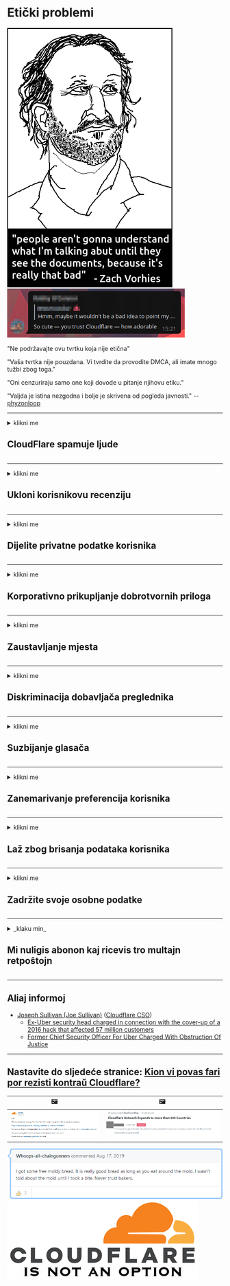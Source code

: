 # Etički problemi

![](../image/itsreallythatbad.jpg)
![](../image/telegram/c81238387627b4bfd3dcd60f56d41626.jpg)

"Ne podržavajte ovu tvrtku koja nije etična"

"Vaša tvrtka nije pouzdana. Vi tvrdite da provodite DMCA, ali imate mnogo tužbi zbog toga."

"Oni cenzuriraju samo one koji dovode u pitanje njihovu etiku."

"Valjda je istina nezgodna i bolje je skrivena od pogleda javnosti."  -- [phyzonloop](https://twitter.com/phyzonloop)


---


<details>
<summary>klikni me

## CloudFlare spamuje ljude
</summary>


Cloudflare šalje neželjenu e-poštu ne-Cloudflare korisnicima.

- Pošaljite e-poštu samo pretplatnicima koji su se prijavili
- Kad korisnik kaže "stani", prestani slati e-poštu

To je tako jednostavno. Ali Cloudflare ne zanima.
Cloudflare je rekao kako korištenje njihove usluge može zaustaviti sve neželjene pošte ili napadače.
Kako možemo zaustaviti Cloudflare bez aktiviranja Cloudflare-a?


| 🖼 | 🖼 |
| --- | --- |
| ![](../image/cfspam01.jpg) | ![](../image/cfspam03.jpg) |
| ![](../image/cfspam02.jpg) | ![](../image/cfspambrittany.jpg)<br>![](../image/cfspamtwtr.jpg) |

</details>

---

<details>
<summary>klikni me

## Ukloni korisnikovu recenziju
</summary>


Negativne kritike cenzure oblaka.
Ako objavite tekst protiv Cloudflare na Twitteru, imate priliku dobiti odgovor zaposlenika Cloudflare porukom "Ne, nije".
Ako na bilo kojem mjestu recenzije objavite negativnu recenziju, oni će je pokušati cenzurirati.


| 🖼 | 🖼 |
| --- | --- |
| ![](../image/cfcenrev_01.jpg)<br>![](../image/cfcenrev_02.jpg) | ![](../image/cfcenrev_03.jpg) |

</details>

---

<details>
<summary>klikni me

## Dijelite privatne podatke korisnika
</summary>


Cloudflare ima ogroman problem uznemiravanja.
Cloudflare dijeli osobne podatke onih koji se žale na hostovane web stranice.
Ponekad od vas traže da navedete svoju osobnu iskaznicu.
Ako ne želite biti maltretirani, napadnuti, pretučeni ili ubijeni, bolje se klonite web mjesta Cloudflared.


| 🖼 | 🖼 |
| --- | --- |
| ![](../image/cfdox_what.jpg) | ![](../image/cfdox_swat.jpg) |
| ![](../image/cfdox_kill.jpg) | ![](../image/cfdox_threat.jpg) |
| ![](../image/cfdox_dox.jpg) | ![](../image/cfdox_ex1.jpg) |
| ![](../image/cfabuseform.jpg) | ![](../image/cfdox_ex2.jpg) |

</details>

---

<details>
<summary>klikni me

## Korporativno prikupljanje dobrotvornih priloga
</summary>


CloudFlare traži dobrotvorne priloge.
Prilično je grozno da bi američka korporacija tražila dobročinstvo zajedno s neprofitnim organizacijama koje imaju dobre prilike.
Ako volite blokirati ljude ili gubiti vrijeme drugih ljudi, možda biste htjeli naručiti neke pizze za zaposlenike Cloudflare-a.


![](../image/cfdonate.jpg)

</details>

---

<details>
<summary>klikni me

## Zaustavljanje mjesta
</summary>


Što ćete učiniti ako vaše web mjesto naglo padne?
Postoje izvješća da Cloudflare bez ikakvog upozorenja briše konfiguraciju korisnika ili zaustavlja uslugu bez ikakvog upozorenja.
Predlažemo vam da pronađete boljeg davatelja usluga.

![](../image/cftmnt.jpg)

</details>

---

<details>
<summary>klikni me

## Diskriminacija dobavljača preglednika
</summary>


CloudFlare daje preferencijalni tretman onima koji koriste Firefox, dok pruža neprijateljski tretman korisnicima koji ne koriste Tor-Browser preko Tora.
Korisnici koji s pravom odbiju izvršavati ne-besplatan JavaScript također primaju neprijateljski tretman.
Ta nejednakost u pristupu predstavlja zloupotrebu neutralnosti mreže i zlouporabu moći.

![](../image/browdifftbcx.gif)

- Lijevo: Tor preglednik, desno: Chrome. Ista IP adresa.

![](../image/browserdiff.jpg)

- Lijevo: preglednik Tor Browser Javascript onemogućen, kolačić omogućen
- Desno: omogućen je JavaScript Javascript, kolačić onemogućen

![](../image/cfsiryoublocked.jpg)

- QuteBrowser (manji preglednik) bez Tor (Clearnet IP)

| ***preglednik*** | ***Pristup liječenju*** |
| --- | --- |
| Tor Browser (Javascript omogućen) | pristup je dozvoljen |
| Firefox (Javascript omogućen) | pristup degradiran |
| Chromium (Javascript omogućen) | pristup degradiran |
| Chromium or Firefox (Javascript onemogućen) | pristup odbijen |
| Chromium or Firefox (Kolačić je onemogućen) | pristup odbijen |
| QuteBrowser | pristup odbijen |
| lynx | pristup odbijen |
| w3m | pristup odbijen |
| wget | pristup odbijen |


Zašto ne biste pomoću gumba Audio riješili jednostavan izazov?

Da, postoji gumb za zvuk, ali to ne radi uvijek preko Tor.
Ovu poruku dobit ćete kada je kliknete:

```
Pokušajte ponovno kasnije
Vaše računalo ili mreža možda šalju automatizirane upite.
Da bismo zaštitili naše korisnike, trenutno ne možemo obraditi vaš zahtjev.
Za više detalja posjetite našu stranicu pomoći
```

</details>

---

<details>
<summary>klikni me

## Suzbijanje glasača
</summary>


Birači u američkim državama registriraju se kako bi u konačnici glasovali putem web stranice državnog tajnika u državi u kojoj borave.
Republički uredi pod državnim tajnicima sudjeluju u suzbijanju birača putem web mjesta državnog tajnika putem Cloudflare-a.
Cloudflare-ovo neprijateljsko postupanje s Torovim korisnicima, njegova MITM-ova pozicija kao centralizirana globalna točka nadzora i njegova ukupna štetna uloga čini potencijalne birače oklijevati s registracijom.
Liberali posebno prihvaćaju privatnost.
Obrasci za registraciju birača prikupljaju osjetljive podatke o političkom naklonosti birača, osobnoj fizičkoj adresi, broju socijalnog osiguranja i datumu rođenja.
Većina država javno čini sve dostupne podskupine tih podataka, ali Cloudflare sve te podatke vidi kada se netko registrira za glasovanje.

Imajte na umu da registracija na papiru ne zaobilazi Cloudflare jer će zaposlenici tajnika državnih službi za unos podataka vjerojatno koristiti web stranicu Cloudflare za unos podataka.

| 🖼 | 🖼 |
| --- | --- |
| ![](../image/cfvotm_01.jpg) | ![](../image/cfvotm_02.jpg) |

- Change.org je poznata web stranica za prikupljanje glasova i poduzimanje akcija.
“ljudi svugdje započinju kampanje, mobiliziraju pristaše i rade s donositeljima odluka na pronalaženju rješenja.”
Nažalost, mnogi ljudi uopće ne mogu vidjeti change.org zbog Cloudflare-ovog agresivnog filtra.
Blokirano im je potpisivanje peticije, što ih isključuje iz demokratskog procesa.
Korištenje druge platforme bez oblaka poput OpenPetition pomaže u uklanjanju problema.

| 🖼 | 🖼 |
| --- | --- |
| ![](../image/changeorgasn.jpg) | ![](../image/changeorgtor.jpg) |

- Cloudflareov "atenski projekt" nudi besplatnu zaštitu na razini poduzeća na državnim i lokalnim web mjestima za izbore.
Oni su rekli da "njihovi birači mogu pristupiti informacijama o izborima i registraciji birača", ali to je laž, jer mnogi ljudi jednostavno ne mogu pregledavati web mjesto.

</details>

---

<details>
<summary>klikni me

## Zanemarivanje preferencija korisnika
</summary>


Ako nešto isključite, očekujete da nećete dobiti e-poštu o tome.
Cloudflare ignorira korisničke preferencije i dijeli podatke s korporacijama trećih strana bez pristanka kupca.
Ako koristite njihov besplatni plan, ponekad vam šalju e-poštu s molbom da kupite mjesečnu pretplatu.

![](../image/cfviopl_tp.jpg)

</details>

---

<details>
<summary>klikni me

## Laž zbog brisanja podataka korisnika
</summary>


Prema blogu ovog kupca bivšeg cloudflarea, Cloudflare laže o brisanju računa.
Danas mnoge tvrtke čuvaju vaše podatke nakon što zatvorite ili uklonite račun.
Većina dobrih tvrtki o tome spominje u svojoj politici privatnosti.
CloudFlare? Ne.

```
2019-08-05 CloudFlare mi je poslao potvrdu da su uklonili moj račun.
2019-10-02 Primio sam e-poruku od CloudFlare "jer sam klijent"
```

Cloudflare nije znao za riječ "ukloni".
Ako je stvarno uklonjen, zašto je ovaj bivši kupac dobio e-poštu?
Također je spomenuo da se Cloudflareova politika o privatnosti ne spominje.

```
Njihova nova pravila o privatnosti ne spominju zadržavanje podataka godinu dana.
```

![](../image/cfviopl_notdel.jpg)

Kako možete vjerovati Cloudflareu ako je njihova politika privatnosti LIE?

</details>

---

<details>
<summary>klikni me

## Zadržite svoje osobne podatke
</summary>


Brisanje Cloudflare računa je teška razina.

```
Pošaljite kartu za podršku pomoću kategorije "Račun",
i zatražiti brisanje računa u tijelu poruke.
Prije zahtjeva za brisanje ne morate imati vaše domene ili kreditne kartice.
```

Primit ćete ovu potvrdnu e-poštu.

![](../image/cf_deleteandkeep.jpg)

"Započeli smo obrađivati ​​vaš zahtjev za brisanje", ali "i dalje ćemo pohranjivati ​​vaše osobne podatke".

Možete li ovo "vjerovati"?

</details>

---

<details>
<summary>_klaku min_

## Mi nuligis abonon kaj ricevis tro multajn retpoŝtojn
</summary>


La uzanto nuligis sian 'Cloudflare stream' abonon kaj li ricevas retpoŝtajn memorigilojn ĉiutage por rememorigi lin pri nuligita abono.
Ne estas malaprobita butono. Kiel vi ĉesas ĉi tiun frenezon?

![](../image/barrageemailcancelsubscription.jpg)

Cloudflare diris al ĉi tiu uzanto kontakti subtenteamo kaj peti ĉiujn viajn enhavojn forigi.

- [t](https://web.archive.org/web/20210412165334/https://twitter.com/JohnHaldson/status/1381651569247088650)

</details>

---

## Aliaj informoj

- [Joseph Sullivan (Joe Sullivan)](../cloudflare_inc/cloudflare_members.md) ([Cloudflare CSO](https://twitter.com/eastdakota/status/1296522269313785862))
  - [Ex-Uber security head charged in connection with the cover-up of a 2016 hack that affected 57 million customers](https://www.businessinsider.com/uber-data-hack-security-head-joe-sullivan-charged-cover-up-2020-8)
  - [Former Chief Security Officer For Uber Charged With Obstruction Of Justice](https://www.justice.gov/usao-ndca/pr/former-chief-security-officer-uber-charged-obstruction-justice)


---

## Nastavite do sljedeće stranice:   [Kion vi povas fari por rezisti kontraŭ Cloudflare?](hr.action.md)

|  🖼  |  🖼 |
| --- | --- |
| ![](../image/cfcommunity_ban.jpg) | ![](../image/censor_cloudflare_blogcomment.jpg) |

![](../image/freemoldybread.jpg)
![](../image/cfisnotanoption.jpg)
